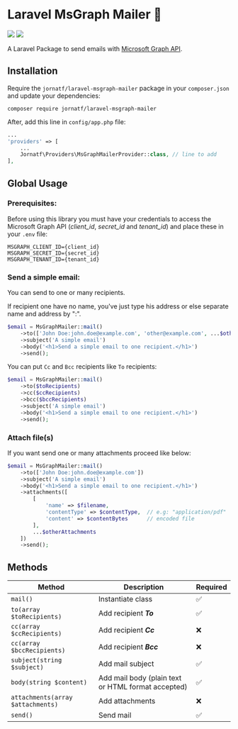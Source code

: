 # Laravel MsGraph Mailer 📨

![](https://img.shields.io/github/v/tag/jornatf/laravel-msgraph-mailer?style=flat-square) ![](https://img.shields.io/github/license/jornatf/laravel-msgraph-mailer?style=flat-square)

A Laravel Package to send emails with [Microsoft Graph API](https://learn.microsoft.com/en-us/graph/use-the-api).

## Installation

Require the `jornatf/laravel-msgraph-mailer` package in your `composer.json` and update your dependencies:

```
composer require jornatf/laravel-msgraph-mailer
```

After, add this line in `config/app.php` file:

```php
...
'providers' => [
    ...
    Jornatf\Providers\MsGraphMailerProvider::class, // line to add
],
```

## Global Usage

### Prerequisites:

Before using this library you must have your credentials to access the Microsoft Graph API (_client_id_, _secret_id_ and _tenant_id_) and place these in your `.env` file:

```
MSGRAPH_CLIENT_ID={client_id}
MSGRAPH_SECRET_ID={secret_id}
MSGRAPH_TENANT_ID={tenant_id}
```

### Send a simple email:

You can send to one or many recipients.

If recipient one have no name, you've just type his address or else separate name and address by ":".

```php
$email = MsGraphMailer::mail()
    ->to(['John Doe:john.doe@example.com', 'other@example.com', ...$otherRecipients])
    ->subject('A simple email')
    ->body('<h1>Send a simple email to one recipient.</h1>')
    ->send();
```

You can put `Cc` and `Bcc` recipients like `To` recipients:

```php
$email = MsGraphMailer::mail()
    ->to($toRecipients)
    ->cc($ccRecipients)
    ->bcc($bccRecipients)
    ->subject('A simple email')
    ->body('<h1>Send a simple email to one recipient.</h1>')
    ->send();
```

### Attach file(s)

If you want send one or many attachments proceed like below:

```php
$email = MsGraphMailer::mail()
    ->to(['John Doe:john.doe@example.com'])
    ->subject('A simple email')
    ->body('<h1>Send a simple email to one recipient.</h1>')
    ->attachments([
        [
            'name' => $filename,
            'contentType' => $contentType,  // e.g: "application/pdf"
            'content' => $contentBytes      // encoded file
        ],
        ...$otherAttachments
    ])
    ->send();
```

## Methods

| Method                            | Description                                        | Required |
| --------------------------------- | -------------------------------------------------- | -------- |
| `mail()`                          | Instantiate class                                  | ✅       |
| `to(array $toRecipients)`         | Add recipient **_To_**                             | ✅       |
| `cc(array $ccRecipients)`         | Add recipient **_Cc_**                             | ❌       |
| `cc(array $bccRecipients)`        | Add recipient **_Bcc_**                            | ❌       |
| `subject(string $subject)`        | Add mail subject                                   | ✅       |
| `body(string $content)`           | Add mail body (plain text or HTML format accepted) | ✅       |
| `attachments(array $attachments)` | Add attachments                                    | ❌       |
| `send()`                          | Send mail                                          | ✅       |
